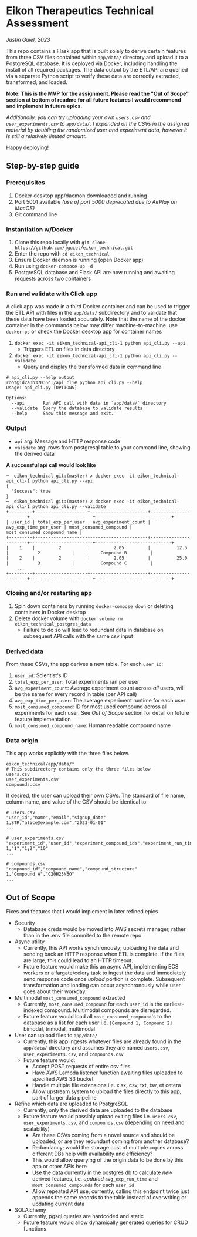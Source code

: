 # Eikon Therapeutics Technical Assessment
*Justin Guiel, 2023*

This repo contains a Flask app that is built solely to derive certain features from three CSV files contained within `app/data/` directory and upload it to a PostgreSQL database. It is deployed via Docker, including handling the install of all required packages. The data output by the ETL/API are queried via a separate Python script to verify these data are correctly extracted, transformed, and loaded. 

**Note: This is the MVP for the assignment. Please read the "Out of Scope" section at bottom of readme for all future features I would recommend and implement in future epics.**

*Additionally, you can try uploading your own `users.csv` and `user_experiments.csv` to `app/data/`. I expanded on the CSVs in the assigned material by doubling the randomized user and experiment data, however it is still a relatively limited amount.*

Happy deploying!

## Step-by-step guide

### Prerequisites
1. Docker desktop app/daemon downloaded and running
2. Port 5001 available *(use of port 5000 deprecated due to AirPlay on MacOS)*
3. Git command line

### Instantiation w/Docker
1. Clone this repo locally with `git clone https://github.com/jguiel/eikon_technical.git`
2. Enter the repo with `cd eikon_technical`
3. Ensure Docker daemon is running (open Docker app)
4. Run using `docker-compose up -d`
5. PostgreSQL database and Flask API are now running and awaiting requests across two containers

### Run and validate with Click app

A click app was made in a third Docker container and can be used to trigger the ETL API with files in the `app/data/` subdirectory and to validate that these data have been loaded accurately. Note that the name of the docker container in the commands below may differ machine-to-machine. use `docker ps` or check the Docker desktop app for container names
  1. `docker exec -it eikon_technical-api_cli-1 python api_cli.py --api`
      - Triggers ETL on files in data directory
  2. `docker exec -it eikon_technical-api_cli-1 python api_cli.py --validate`
      - Query and display the transformed data in command line

```
# api_cli.py --help output
root@1d2a3b37035c:/api_cli# python api_cli.py --help
Usage: api_cli.py [OPTIONS]

Options:
  --api       Run API call with data in `app/data/` directory
  --validate  Query the database to validate results
  --help      Show this message and exit.
```

### Output
- `api` arg: Message and HTTP response code
- `validate` arg: rows from postgresql table to your command line, showing the derived data

**A successful api call would look like**
```
➜  eikon_technical git:(master) ✗ docker exec -it eikon_technical-api_cli-1 python api_cli.py --api
{
  "Success": true
}
➜  eikon_technical git:(master) ✗ docker exec -it eikon_technical-api_cli-1 python api_cli.py --validate
+---------+--------------------+----------------------+-----------------------+------------------------+-----------------------------+
| user_id | total_exp_per_user | avg_experiment_count | avg_exp_time_per_user | most_consumed_compound | most_consumed_compound_name |
+---------+--------------------+----------------------+-----------------------+------------------------+-----------------------------+
|    1    |         2          |         2.05         |          12.5         |           2            |          Compound B         |
|    2    |         2          |         2.05         |          25.0         |           3            |          Compound C         |
    ...
+---------+--------------------+----------------------+-----------------------+------------------------+-----------------------------+
```

### Closing and/or restarting app
1. Spin down containers by running `docker-compose down` or deleting containers in Docker desktop
2. Delete docker volume with `docker volume rm eikon_technical_postgres_data`
    - Failure to do so will lead to redundant data in database on subsequent API calls with the same csv input

### Derived data
From these CSVs, the app derives a new table. For each `user_id`:
1. `user_id`: Scientist's ID
2. `total_exp_per_user`: Total experiments ran per user
3. `avg_experiment_count`: Average experiment count across *all* users, will be the same for every record in table (per API call)
4. `avg_exp_time_per_user`: The average experiment runtime for each user
5. `most_consumed_compound`: ID for most used compound across all experiments for each user. See *Out of Scope* section for detail on future feature implementation
6. `most_consumed_compound_name`: Human readable compound name

### Data origin
This app works explicitly with the three files below.
```
eikon_technical/app/data/* 
# This subdirectory contains only the three files below
users.csv
user_experiments.csv
compounds.csv
```
If desired, the user can upload their own CSVs. The standard of file name, column name, and value of the CSV should be identical to:
```
# users.csv
"user_id","name","email","signup_date"
1,STR,"alice@example.com","2023-01-01"
...

# user_experiments.csv
"experiment_id","user_id","experiment_compound_ids","experiment_run_time"
1,"1","1;2","10"
...

# compounds.csv
"compound_id","compound_name","compound_structure"
1,"Compound A","C20H25N3O"
...
```

## Out of Scope 
Fixes and features that I would implement in later refined epics
- Security
    - Database creds would be moved into AWS secrets manager, rather than in the .env file commited to the remote repo
- Async utility
    - Currently, this API works synchronously; uploading the data and sending back an HTTP response when ETL is complete. If the files are large, this could lead to an HTTP timeout.
    - Future feature would make this an async API, implementing ECS workers or a fargate/celery task to ingest the data and immediately send response code once *upload* portion is complete. Subsequent transformation and loading can occur asynchronously while user goes about their workday.
- Multimodal `most_consumed_compound` extracted
    - Currently, `most_consumed_compound` for each `user_id` is the earliest-indexed compound. Multimodal compounds are disregarded.
    - Future feature would load all `most_consumed_compound`'s to the database as a list for each user i.e. `[Compound 1, Compound 2]` bimodal, trimodal, multimodal
- User can upload files to `app/data/`
    - Currently, this app ingests whatever files are already found in the `app/data/` directory and assumes they are named `users.csv`, `user_experiments.csv`, and `compounds.csv`
    - Future feature would:
        - Accept POST requests of entire csv files
        - Have AWS Lambda listener function awaiting files uploaded to specified AWS S3 bucket
        - Handle multiple file extensions i.e. xlsx, csv, txt, tsv, et cetera
        - Allow upstream system to upload the files directly to this app, part of larger data pipeline
- Refine which data are uploaded to PostgreSQL
    - Currently, only the derived data are uploaded to the database
    - Future feature would possibly upload exiting files i.e. `users.csv`, `user_experiments.csv`, and `compounds.csv` (depending on need and scalability)
        - Are these CSVs coming from a novel source and should be uploaded, or are they redundant coming from another database?
        - Redundancy; would the storage cost of multiple copies across different DBs help with availability and efficiency?
        - This would allow querying of the origin data to be done by this app or other APIs here
        - Use the data currently in the postgres db to calculate *new* derived features, i.e. *updated* `avg_exp_run_time` and `most_consumed_compounds` for each `user_id`
        - Allow repeated API use; currently, calling this endpoint twice just appends the same records to the table instead of overwriting or updating current data
- SQLAlchemy
    - Currently, pgsql queries are hardcoded and static
    - Future feature would allow dynamically generated queries for CRUD functions
